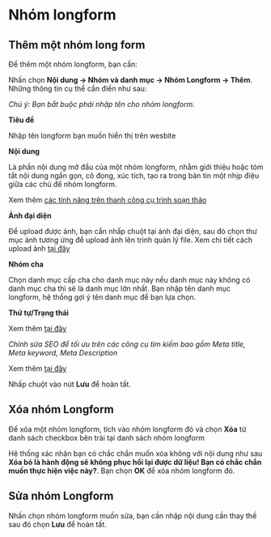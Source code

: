 
# Nhóm longform

## Thêm một nhóm long form

Để thêm một nhóm longform, bạn cần:

Nhấn chọn **Nội dung -> Nhóm và danh mục -> Nhóm Longform -> Thêm**. Những thông tin cụ thể cần điền như sau:

_Chú ý: Bạn bắt buộc phải nhập tên cho nhóm longform._

**Tiêu đề**

Nhập tên longform bạn muốn hiển thị trên wesbite

**Nội dung**

Là phần nội dung mở đầu của một nhóm longform, nhằm giới thiệu hoặc tóm tắt nội dung ngắn gọn, cô đọng, xúc tích, tạo ra trong bản tin một nhịp điệu giữa các chủ đề nhóm longform.

Xem thêm [các tính năng trên thanh công cụ trình soạn thảo](https://mkmate.osd.vn/docs/common/tinymce)

**Ảnh đại diện**

Để upload được ảnh, bạn cần nhấp chuột tại ảnh đại diện, sau đó chọn thư mục ảnh tương ứng để upload ảnh lên trình quản lý file. Xem chi tiết cách upload ảnh [tại đây](https://mkmate.osd.vn/docs/common/finder)

**Nhóm cha**

Chọn danh mục cấp cha cho danh mục này nếu danh mục này không có danh mục cha thì sẽ là danh mục lớn nhất. Bạn nhập tên danh mục longform, hệ thống gợi ý tên danh mục để bạn lựa chọn.

**Thứ tự/Trạng thái**

Xem thêm [tại đây](https://mkmate.osd.vn/docs/common/logic)

_Chỉnh sửa SEO để tối ưu trên các công cụ tìm kiếm bao gồm Meta title, Meta keyword, Meta Description_

Xem thêm [tại đây](https://mkmate.osd.vn/docs/seo/serp)

Nhấp chuột vào nút **Lưu** để hoàn tất.

## Xóa nhóm Longform

Để xóa một nhóm longform, tích vào nhóm longform đó và chọn **Xóa** từ danh sách checkbox bên trái tại danh sách nhóm longform

Hệ thống xác nhận bạn có chắc chắn muốn xóa không với nội dung như sau **Xóa bỏ là hành động sẽ không phục hồi lại được dữ liệu! Bạn có chắc chắn muốn thực hiện việc này?**. Bạn chọn **OK** để xóa nhóm longform đó.

## Sửa nhóm Longform

Nhấn chọn nhóm longform muốn sửa, bạn cần nhập nội dung cần thay thế sau đó chọn **Lưu** để hoàn tất.
